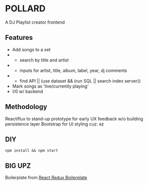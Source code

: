 # POLLARD

A DJ Playlist creator frontend

## Features
- Add songs to a set
- - search by title and artist
- - inputs for artist, title, album, label, year, dj comments
- - find API || (use dataset && (run SQL || search index server))
- Mark songs as 'live/currently playing'
- I/0 w/ backend

## Methodology
Reactiflux to stand-up prototype for early UX feedback w/o building persistence layer
Bootstrap for UI styling cuz: ez

## DIY
`npm install && npm start`

## BIG UPZ
Boilerplate from [React Redux Boilerplate][rrbp]


[rrbp]: https://github.com/knowbody/react-redux-boilerplate.git